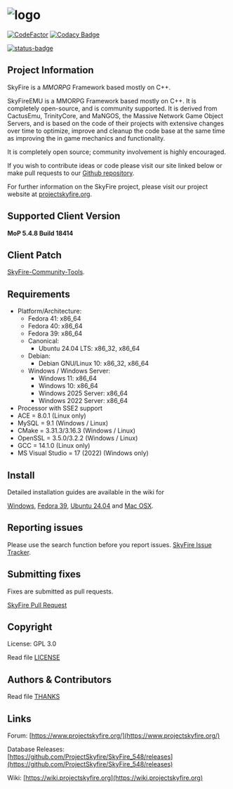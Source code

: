 # ![logo](https://www.projectskyfire.org/uploads/monthly_2015_05/14_skyfire_logo.png.9efa54d2770daf92757f7e29109cf89e.png)

[![CodeFactor](https://www.codefactor.io/repository/github/projectskyfire/skyfire_548/badge)](https://www.codefactor.io/repository/github/projectskyfire/skyfire_548)
[![Codacy Badge](https://app.codacy.com/project/badge/Grade/57a11392c3ed42dcae439669e893565f)](https://app.codacy.com/gh/ProjectSkyfire/SkyFire_548/dashboard?utm_source=gh&utm_medium=referral&utm_content=&utm_campaign=Badge_grade)

[![status-badge](https://ci.codeberg.org/api/badges/14105/status.svg)](https://ci.codeberg.org/repos/14105)

## Project Information
SkyFire is a *MMORPG* Framework based mostly on C++.

SkyFireEMU is a MMORPG Framework based mostly on C++. It is completely 
open-source, and is community supported. It is derived
from CactusEmu, TrinityCore, and MaNGOS, the Massive Network Game Object Servers, 
and is based on the code of their projects with extensive changes over time to optimize, 
improve and cleanup the code base at the same time as improving the in game mechanics
and functionality.

It is completely open source; community involvement is highly encouraged.

If you wish to contribute ideas or code please visit our site linked below or
make pull requests to our 
[Github repository](https://github.com/ProjectSkyfire/SkyFire_548/pulls).

For further information on the SkyFire project, please visit our project website at 
[projectskyfire.org](http://www.projectskyfire.org).

## Supported Client Version
**MoP 5.4.8 Build 18414**

## Client Patch
[SkyFire-Community-Tools](https://github.com/ProjectSkyfire/SkyFire_548/Community-Tools).

## Requirements
+ Platform/Architecture:
  + Fedora 41: x86_64
  + Fedora 40: x86_64
  + Fedora 39: x86_64
  + Canonical:
    + Ubuntu 24.04 LTS: x86_32, x86_64
  + Debian:
    + Debian GNU/Linux 10: x86_32, x86_64
  + Windows / Windows Server:
    + Windows 11:               x86_64
    + Windows 10:               x86_64
    + Windows 2025 Server:      x86_64
    + Windows 2022 Server:      x86_64
+ Processor with SSE2 support
+ ACE = 8.0.1  (Linux only)
+ MySQL = 9.1 (Windows / Linux)
+ CMake = 3.31.3/3.16.3 (Windows / Linux)
+ OpenSSL = 3.5.0/3.2.2 (Windows / Linux)
+ GCC = 14.1.0 (Linux only)
+ MS Visual Studio = 17 (2022) (Windows only)

## Install
Detailed installation guides are available in the wiki for

[Windows](https://wiki.projectskyfire.org/index.php?title=Installation_Windows),
[Fedora 39](https://wiki.projectskyfire.org/index.php/Installation_(Fedora_39)),
[Ubuntu 24.04](https://wiki.projectskyfire.org/index.php/Installation_(Ubuntu_24.04_LTS)) and
[Mac OSX](https://wiki.projectskyfire.org/index.php?title=Installation_Mac_OS_X).


## Reporting issues
Please use the search function before you report issues.
[SkyFire Issue Tracker](https://github.com/ProjectSkyfire/SkyFire_548/issues).

## Submitting fixes
Fixes are submitted as pull requests.

[SkyFire Pull Request](https://github.com/ProjectSkyfire/SkyFire_548/pulls)

## Copyright
License: GPL 3.0

Read file [LICENSE](LICENSE.md)

## Authors &amp; Contributors
Read file [THANKS](THANKS.md)

## Links
Forum: [https://www.projectskyfire.org/](https://www.projectskyfire.org/)

Database Releases: [https://github.com/ProjectSkyfire/SkyFire_548/releases](https://github.com/ProjectSkyfire/SkyFire_548/releases)

Wiki: [https://wiki.projectskyfire.org](https://wiki.projectskyfire.org)
